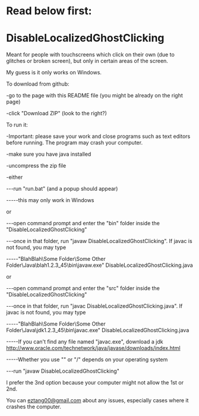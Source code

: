 # Read below first:
# DisableLocalizedGhostClicking
Meant for people with touchscreens which click on their own (due to glitches or broken screen), but only in certain areas of the screen.


My guess is it only works on Windows.

To download from github:

-go to the page with this README file (you might be already on the right page)

-click "Download ZIP" (look to the right?)


To run it:

-Important: please save your work and close programs such as text editors before running. The program may crash your computer. 

-make sure you have java installed

-uncompress the zip file

-either

---run "run.bat" (and a popup should appear)

-----this may only work in Windows

  or

---open command prompt and enter the "bin" folder inside the "DisableLocalizedGhostClicking"

---once in that folder, run "javaw DisableLocalizedGhostClicking". If javac is not found, you may type

-----"BlahBlah\Some Folder\Some Other Folder\Java\blah1.2.3_45\bin\javaw.exe" DisableLocalizedGhostClicking.java

  or

---open command prompt and enter the "src" folder inside the "DisableLocalizedGhostClicking"

---once in that folder, run "javac DisableLocalizedGhostClicking.java". If javac is not found, you may type

-----"BlahBlah\Some Folder\Some Other Folder\Java\jdk1.2.3_45\bin\javac.exe" DisableLocalizedGhostClicking.java

-----If you can't find any file named "javac.exe", download a jdk http://www.oracle.com/technetwork/java/javase/downloads/index.html

-----Whether you use "\" or "/" depends on your operating system

---run "javaw DisableLocalizedGhostClicking"

I prefer the 3nd option because your computer might not allow the 1st or 2nd.

You can eztang00@gmail.com about any issues, especially cases where it crashes the computer.
